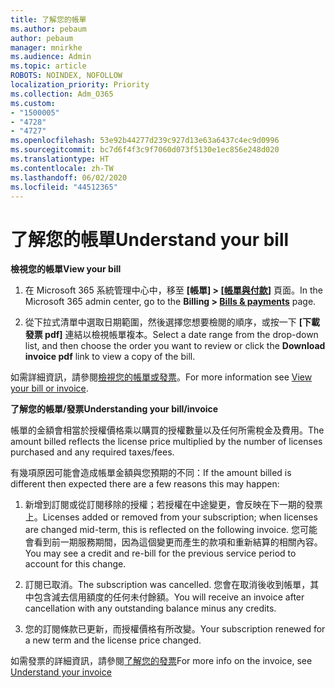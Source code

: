 ```yaml
---
title: 了解您的帳單
ms.author: pebaum
author: pebaum
manager: mnirkhe
ms.audience: Admin
ms.topic: article
ROBOTS: NOINDEX, NOFOLLOW
localization_priority: Priority
ms.collection: Adm_O365
ms.custom:
- "1500005"
- "4728"
- "4727"
ms.openlocfilehash: 53e92b44277d239c927d13e63a6437c4ec9d0996
ms.sourcegitcommit: bc7d6f4f3c9f7060d073f5130e1ec856e248d020
ms.translationtype: HT
ms.contentlocale: zh-TW
ms.lasthandoff: 06/02/2020
ms.locfileid: "44512365"
---
```

# <a name="understand-your-bill"></a><span data-ttu-id="b2cbf-102">了解您的帳單</span><span class="sxs-lookup"><span data-stu-id="b2cbf-102">Understand your bill</span></span>

<span data-ttu-id="b2cbf-103">**檢視您的帳單**</span><span class="sxs-lookup"><span data-stu-id="b2cbf-103">**View your bill**</span></span>

1. <span data-ttu-id="b2cbf-104">在 Microsoft 365 系統管理中心中，移至 **[帳單] > [[帳單與付款](https://go.microsoft.com/fwlink/p/?linkid=848039)]** 頁面。</span><span class="sxs-lookup"><span data-stu-id="b2cbf-104">In the Microsoft 365 admin center, go to the **Billing > [Bills & payments](https://go.microsoft.com/fwlink/p/?linkid=848039)** page.</span></span>

2. <span data-ttu-id="b2cbf-105">從下拉式清單中選取日期範圍，然後選擇您想要檢閱的順序，或按一下 **[下載發票 pdf]** 連結以檢視帳單複本。</span><span class="sxs-lookup"><span data-stu-id="b2cbf-105">Select a date range from the drop-down list, and then choose the order you want to review or click the **Download invoice pdf** link to view a copy of the bill.</span></span>

<span data-ttu-id="b2cbf-106">如需詳細資訊，請參閱[檢視您的帳單或發票](https://docs.microsoft.com/microsoft-365/commerce/billing-and-payments/view-your-bill-or-invoice)。</span><span class="sxs-lookup"><span data-stu-id="b2cbf-106">For more information see [View your bill or invoice](https://docs.microsoft.com/microsoft-365/commerce/billing-and-payments/view-your-bill-or-invoice).</span></span>

<span data-ttu-id="b2cbf-107">**了解您的帳單/發票**</span><span class="sxs-lookup"><span data-stu-id="b2cbf-107">**Understanding your bill/invoice**</span></span>

<span data-ttu-id="b2cbf-108">帳單的金額會相當於授權價格乘以購買的授權數量以及任何所需稅金及費用。</span><span class="sxs-lookup"><span data-stu-id="b2cbf-108">The amount billed reflects the license price multiplied by the number of licenses purchased and any required taxes/fees.</span></span>

<span data-ttu-id="b2cbf-109">有幾項原因可能會造成帳單金額與您預期的不同：</span><span class="sxs-lookup"><span data-stu-id="b2cbf-109">If the amount billed is different then expected there are a few reasons this may happen:</span></span>

1. <span data-ttu-id="b2cbf-110">新增到訂閱或從訂閱移除的授權；若授權在中途變更，會反映在下一期的發票上。</span><span class="sxs-lookup"><span data-stu-id="b2cbf-110">Licenses added or removed from your subscription; when licenses are changed mid-term, this is reflected on the following invoice.</span></span>  <span data-ttu-id="b2cbf-111">您可能會看到前一期服務期間，因為這個變更而產生的款項和重新結算的相關內容。</span><span class="sxs-lookup"><span data-stu-id="b2cbf-111">You may see a credit and re-bill for the previous service period to account for this change.</span></span>

2. <span data-ttu-id="b2cbf-112">訂閱已取消。</span><span class="sxs-lookup"><span data-stu-id="b2cbf-112">The subscription was cancelled.</span></span>  <span data-ttu-id="b2cbf-113">您會在取消後收到帳單，其中包含減去信用額度的任何未付餘額。</span><span class="sxs-lookup"><span data-stu-id="b2cbf-113">You will receive an invoice after cancellation with any outstanding balance minus any credits.</span></span>

3. <span data-ttu-id="b2cbf-114">您的訂閱條款已更新，而授權價格有所改變。</span><span class="sxs-lookup"><span data-stu-id="b2cbf-114">Your subscription renewed for a new term and the license price changed.</span></span>  

<span data-ttu-id="b2cbf-115">如需發票的詳細資訊，請參閱[了解您的發票](https://support.office.com/article/Understand-your-invoice-for-Office-365-for-business-0724b428-fb59-4962-8c37-6674166d7507)</span><span class="sxs-lookup"><span data-stu-id="b2cbf-115">For more info on the invoice, see [Understand your invoice](https://support.office.com/article/Understand-your-invoice-for-Office-365-for-business-0724b428-fb59-4962-8c37-6674166d7507)</span></span>
